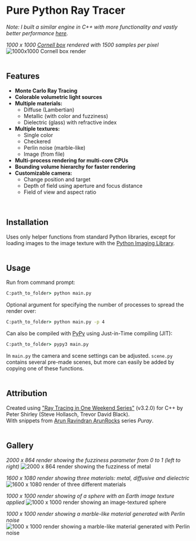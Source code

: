 # Pure Python Ray Tracer
*Note: I built a similar engine in C++ with more functionality and vastly better performance [here](https://github.com/JasperJeuken/CppRayTracer).*

_1000 x 1000 [Cornell box](https://en.wikipedia.org/wiki/Cornell_box) rendered with 1500 samples per pixel_
<img src="https://i.imgur.com/XcFBDMq.png" alt="1000x1000 Cornell box render">
<br />
<br />

## Features
* **Monte Carlo Ray Tracing**
* **Colorable volumetric light sources**
* **Multiple materials:**
  * Diffuse    (Lambertian)
  * Metallic   (with color and fuzziness)
  * Dielectric (glass) with refractive index
* **Multiple textures:**
  * Single color
  * Checkered
  * Perlin noise (marble-like)
  * Image (from file)
* **Multi-process rendering for multi-core CPUs**
* **Bounding volume hierarchy for faster rendering**
* **Customizable camera:**
  * Change position and target
  * Depth of field using aperture and focus distance
  * Field of view and aspect ratio
<br />
  
## Installation
Uses only helper functions from standard Python libraries, except for loading images to the image texture with the [Python Imaging Library](https://pypi.org/project/Pillow/).
<br />
<br />

## Usage
Run from command prompt:
```cmd
C:path_to_folder> python main.py
```

Optional argument for specifying the number of processes to spread the render over:
```cmd
C:path_to_folder> python main.py -p 4
```

Can also be compiled with [PyPy](https://www.pypy.org/) using Just-in-Time compiling (JIT):
```cmd
C:path_to_folder> pypy3 main.py
```
In `main.py` the camera and scene settings can be adjusted. `scene.py` contains several pre-made scenes, but more can easily be added by copying one of these functions.
<br />
<br />

## Attribution
Created using ["Ray Tracing in One Weekend Series"](https://raytracing.github.io/) (v3.2.0) for C++ by Peter Shirley (Steve Hollasch, Trevor David Black).<br />
With snippets from [Arun Ravindran ArunRocks](https://www.youtube.com/channel/UCj7bqdW_FLpzUIzlSbXLp_A) series _Puray_.
<br />
<br />

## Gallery
_2000 x 864 render showing the fuzziness parameter from 0 to 1 (left to right)_
<img src="https://i.imgur.com/M7ObCxr.png" alt="2000 x 864 render showing the fuzziness of metal">

_1600 x 1080 render showing three materials: metal, diffusive and dielectric_
<img src="https://i.imgur.com/Gjbk3fz.png" alt="1600 x 1080 render of three different materials">

_1000 x 1000 render showing of a sphere with an Earth image texture applied_
<img src="https://i.imgur.com/MiuaPiX.png" alt="1000 x 1000 render showing an image-textured sphere">


_1000 x 1000 render showing a marble-like material generated with Perlin noise_
<img src="https://i.imgur.com/ANXpQJC.png" alt="1000 x 1000 render showing a marble-like material generated with Perlin noise">
